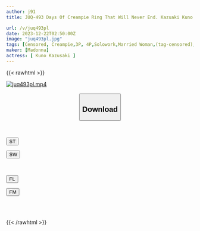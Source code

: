 ```yaml
---
author: j91
title: JUQ-493 Days Of Creampie Ring That Will Never End. Kazuaki Kuno

url: /v/juq493pl
date: 2023-12-22T02:50:00Z
image: "juq493pl.jpg"
tags: [Censored, Creampie,3P, 4P,Solowork,Married Woman,(tag-censored),Mature Woman	]
maker: [Madonna]
actress: [ Kuno Kazusaki ]
---
```



{{< rawhtml >}}

<div class="video" data-videoid="23daqXgx4kTz8w">
    <a href="javascript:;">
        <img src="/v/juq493pl/juq493pl.jpg" width="WIDTH" height="HEIGHT" alt="juq493pl.mp4" loading="lazy">
    </a>
</div>

<script type="text/javascript" src="https://j91.asia/asset/on-demand-st.js"></script>

<br>
  <link rel="stylesheet" href="https://j91.asia/asset/bs5.css">
  
  <center>
  <button class="btn btn-primary" type="button" data-bs-toggle="collapse" data-bs-target=".multi-collapse" aria-expanded="false" aria-controls="multiCollapseExample1 multiCollapseExample2"><h2>Download</h2></button></center>
</p>
<div class="row">
  <div class="col">
    <div class="collapse multi-collapse" id="multiCollapseExample1">
      <div class="card card-body">
	      	      <br>
<div class="buttons">  
<p><a href="https://streamtape.to/v/23daqXgx4kTz8w" target="_blank"><button class="btn-hover color-3"><i class="fa fa-download"></i> ST</button></a></p>
<p><a href="https://flaswish.com/pug4hh0iiy5u" target="_blank"><button class="btn-hover color-2"><i class="fa fa-download"></i> SW</button></a></p></div>
    </div>
  </div>
</div>
  <div class="col">
    <div class="collapse multi-collapse" id="multiCollapseExample2">
      <div class="card card-body">
	      <br>
<div class="buttons">
<p><a href="https://filelions.site/f/zmt07zca8c7u" target="_blank"><button class="btn-hover color-9"><i class="fa fa-download"></i> FL</button></a></p>
<p><a href="https://filemoon.sx/d/52xc9a64tqw1" target="_blank"><button class="btn-hover color-8"><i class="fa fa-download"></i> FM</button></a></p></div>
<br><br>
      </div>
    </div>
  </div>
</div>

{{< /rawhtml >}}